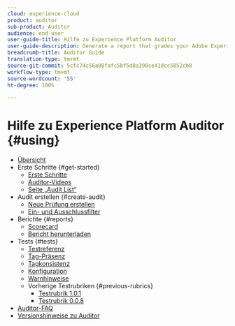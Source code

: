 ```yaml
---
cloud: experience-cloud
product: auditor
sub-product: Auditor
audience: end-user
user-guide-title: Hilfe zu Experience Platform Auditor
user-guide-description: Generate a report that grades your Adobe Experience Cloud implementation, with pointers on how to improve it.
breadcrumb-title: Auditor Guide
translation-type: tm+mt
source-git-commit: 5cfc74c56a08fafc5bf5d8a398ce41dcc5052cb8
workflow-type: tm+mt
source-wordcount: '55'
ht-degree: 100%

---
```



# Hilfe zu Experience Platform Auditor {#using}

+ [Übersicht](overview.md)
+ Erste Schritte {#get-started}
   + [Erste Schritte](get-started/getting-started.md)
   + [Auditor-Videos](get-started/videos.md)
   + [Seite „Audit List“](get-started/audit-list.md)
+ Audit erstellen {#create-audit}
   + [Neue Prüfung erstellen](create-audit/create-new-audit.md)
   + [Ein- und Ausschlussfilter](create-audit/filters.md)
+ Berichte {#reports}
   + [Scorecard](reports/scorecard.md)
   + [Bericht herunterladen](reports/download-report.md)
+ Tests {#tests}
   + [Testreferenz](tests/test-reference.md)
   + [Tag-Präsenz](tests/test-ref-presence.md)
   + [Tagkonsistenz](tests/test-ref-consistency.md)
   + [Konfiguration](tests/test-ref-cfg.md)
   + [Warnhinweise](tests/test-ref-alerts.md)
   + Vorherige Testrubriken {#previous-rubrics}
      + [Testrubrik 1.0.1](tests/previous-rubrics/test-rubric1-0-1.md)
      + [Testrubrik 0.0.8](tests/previous-rubrics/test-rubric1-0.md)
+ [Auditor-FAQ](auditor-faq.md)
+ [Versionshinweise zu Auditor](release-notes.md)
